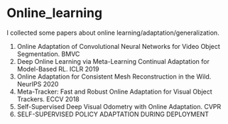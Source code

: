 # Online_learning
I collected some papers about online learning/adaptation/generalization.



1. Online Adaptation of Convolutional Neural Networks for Video Object Segmentation. BMVC
2. Deep Online Learning via Meta-Learning Continual Adaptation for Model-Based RL. ICLR 2019
3. Online Adaptation for Consistent Mesh Reconstruction in the Wild. NeurIPS 2020
4. Meta-Tracker: Fast and Robust Online Adaptation for Visual Object Trackers. ECCV 2018
5. Self-Supervised Deep Visual Odometry with Online Adaptation. CVPR
6. SELF-SUPERVISED POLICY ADAPTATION DURING DEPLOYMENT
